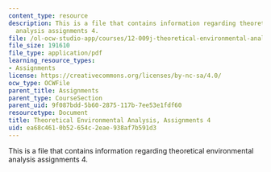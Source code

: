 ```yaml
---
content_type: resource
description: This is a file that contains information regarding theoretical environmental
  analysis assignments 4.
file: /ol-ocw-studio-app/courses/12-009j-theoretical-environmental-analysis-spring-2015/ea68c4610b52654c2eae938af7b591d3_MIT12_009JS15_pset4.pdf
file_size: 191610
file_type: application/pdf
learning_resource_types:
- Assignments
license: https://creativecommons.org/licenses/by-nc-sa/4.0/
ocw_type: OCWFile
parent_title: Assignments
parent_type: CourseSection
parent_uid: 9f087bdd-5b60-2875-117b-7ee53e1fdf60
resourcetype: Document
title: Theoretical Environmental Analysis, Assignments 4
uid: ea68c461-0b52-654c-2eae-938af7b591d3
---
```

This is a file that contains information regarding theoretical environmental analysis assignments 4.